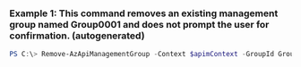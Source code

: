 ### Example 1: This command removes an existing management group named Group0001 and does not prompt the user for confirmation. (autogenerated)
```powershell
PS C:\> Remove-AzApiManagementGroup -Context $apimContext -GroupId Group0001
```

